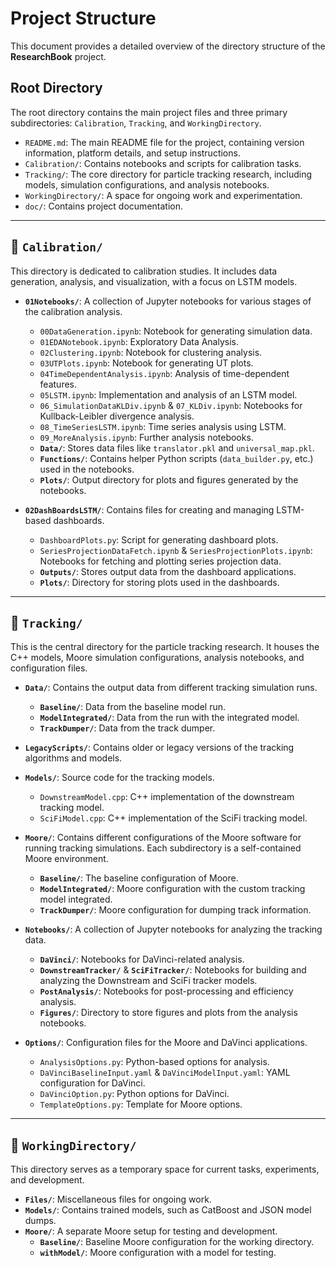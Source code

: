 # Project Structure

This document provides a detailed overview of the directory structure of the **ResearchBook** project.

## Root Directory

The root directory contains the main project files and three primary subdirectories: `Calibration`, `Tracking`, and `WorkingDirectory`.

- `README.md`: The main README file for the project, containing version information, platform details, and setup instructions.
- `Calibration/`: Contains notebooks and scripts for calibration tasks.
- `Tracking/`: The core directory for particle tracking research, including models, simulation configurations, and analysis notebooks.
- `WorkingDirectory/`: A space for ongoing work and experimentation.
- `doc/`: Contains project documentation.

---

## 📂 `Calibration/`

This directory is dedicated to calibration studies. It includes data generation, analysis, and visualization, with a focus on LSTM models.

- **`01Notebooks/`**: A collection of Jupyter notebooks for various stages of the calibration analysis.
  - `00DataGeneration.ipynb`: Notebook for generating simulation data.
  - `01EDANotebook.ipynb`: Exploratory Data Analysis.
  - `02Clustering.ipynb`: Notebook for clustering analysis.
  - `03UTPlots.ipynb`: Notebook for generating UT plots.
  - `04TimeDependentAnalysis.ipynb`: Analysis of time-dependent features.
  - `05LSTM.ipynb`: Implementation and analysis of an LSTM model.
  - `06_SimulationDataKLDiv.ipynb` & `07_KLDiv.ipynb`: Notebooks for Kullback-Leibler divergence analysis.
  - `08_TimeSeriesLSTM.ipynb`: Time series analysis using LSTM.
  - `09_MoreAnalysis.ipynb`: Further analysis notebooks.
  - **`Data/`**: Stores data files like `translator.pkl` and `universal_map.pkl`.
  - **`Functions/`**: Contains helper Python scripts (`data_builder.py`, etc.) used in the notebooks.
  - **`Plots/`**: Output directory for plots and figures generated by the notebooks.

- **`02DashBoardsLSTM/`**: Contains files for creating and managing LSTM-based dashboards.
  - `DashboardPlots.py`: Script for generating dashboard plots.
  - `SeriesProjectionDataFetch.ipynb` & `SeriesProjectionPlots.ipynb`: Notebooks for fetching and plotting series projection data.
  - **`Outputs/`**: Stores output data from the dashboard applications.
  - **`Plots/`**: Directory for storing plots used in the dashboards.

---

## 📂 `Tracking/`

This is the central directory for the particle tracking research. It houses the C++ models, Moore simulation configurations, analysis notebooks, and configuration files.

- **`Data/`**: Contains the output data from different tracking simulation runs.
  - **`Baseline/`**: Data from the baseline model run.
  - **`ModelIntegrated/`**: Data from the run with the integrated model.
  - **`TrackDumper/`**: Data from the track dumper.

- **`LegacyScripts/`**: Contains older or legacy versions of the tracking algorithms and models.

- **`Models/`**: Source code for the tracking models.
  - `DownstreamModel.cpp`: C++ implementation of the downstream tracking model.
  - `SciFiModel.cpp`: C++ implementation of the SciFi tracking model.

- **`Moore/`**: Contains different configurations of the Moore software for running tracking simulations. Each subdirectory is a self-contained Moore environment.
  - **`Baseline/`**: The baseline configuration of Moore.
  - **`ModelIntegrated/`**: Moore configuration with the custom tracking model integrated.
  - **`TrackDumper/`**: Moore configuration for dumping track information.

- **`Notebooks/`**: A collection of Jupyter notebooks for analyzing the tracking data.
  - **`DaVinci/`**: Notebooks for DaVinci-related analysis.
  - **`DownstreamTracker/`** & **`SciFiTracker/`**: Notebooks for building and analyzing the Downstream and SciFi tracker models.
  - **`PostAnalysis/`**: Notebooks for post-processing and efficiency analysis.
  - **`Figures/`**: Directory to store figures and plots from the analysis notebooks.

- **`Options/`**: Configuration files for the Moore and DaVinci applications.
  - `AnalysisOptions.py`: Python-based options for analysis.
  - `DaVinciBaselineInput.yaml` & `DaVinciModelInput.yaml`: YAML configuration for DaVinci.
  - `DaVinciOption.py`: Python options for DaVinci.
  - `TemplateOptions.py`: Template for Moore options.

---

## 📂 `WorkingDirectory/`

This directory serves as a temporary space for current tasks, experiments, and development.

- **`Files/`**: Miscellaneous files for ongoing work.
- **`Models/`**: Contains trained models, such as CatBoost and JSON model dumps.
- **`Moore/`**: A separate Moore setup for testing and development.
  - **`Baseline/`**: Baseline Moore configuration for the working directory.
  - **`withModel/`**: Moore configuration with a model for testing.

